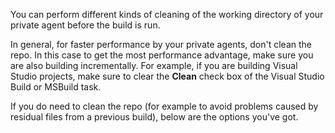 You can perform different kinds of cleaning of the working directory of your private agent before the build is run.

In general, for faster performance by your private agents, don't clean the repo. In this case to get the most performance advantage, make sure you are also building incrementally. For example, if you are building Visual Studio projects, make sure to clear the **Clean** check box of the Visual Studio Build or MSBuild task.

If you do need to clean the repo (for example to avoid problems caused by residual files from a previous build), below are the options you've got.
